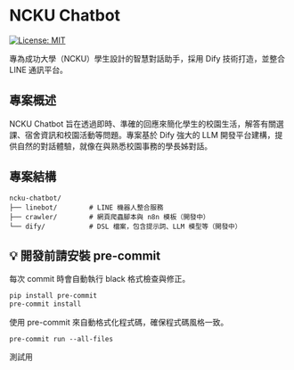 # NCKU Chatbot

[![License: MIT](https://img.shields.io/badge/License-MIT-yellow.svg)](https://opensource.org/licenses/MIT)

專為成功大學（NCKU）學生設計的智慧對話助手，採用 Dify 技術打造，並整合 LINE 通訊平台。

## 專案概述

NCKU Chatbot 旨在透過即時、準確的回應來簡化學生的校園生活，解答有關選課、宿舍資訊和校園活動等問題。專案基於 Dify 強大的 LLM 開發平台建構，提供自然的對話體驗，就像在與熟悉校園事務的學長姊對話。

## 專案結構

```
ncku-chatbot/
├── linebot/        # LINE 機器人整合服務
├── crawler/        # 網頁爬蟲腳本與 n8n 模板（開發中）
└── dify/           # DSL 檔案，包含提示詞、LLM 模型等（開發中）
```

## 💡 開發前請安裝 pre-commit

每次 commit 時會自動執行 black 格式檢查與修正。

```bash
pip install pre-commit
pre-commit install
```

使用 pre-commit 來自動格式化程式碼，確保程式碼風格一致。

```base
pre-commit run --all-files
```

測試用